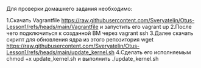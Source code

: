 Для проверки домашнего задания необходимо:

 1.Cкачать Vagrantfile https://raw.githubusercontent.com/Sveryatelin/Otus-Lesson1/refs/heads/main/Vagrantfile и запустить его vagrant up
 2.После чего подключиться к созданной ВМ через vagrant ssh
 3.Далее скачать скрипт для обновления ядра из этого репозитория wget https://raw.githubusercontent.com/Sveryatelin/Otus-Lesson1/refs/heads/main/update_kernel.sh
 4.Сделать его исполняемым chmod +x update_kernel.sh и выполнить ./update_kernel.sh